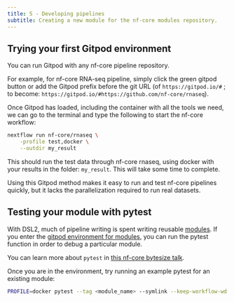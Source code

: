 ```yaml
---
title: 5 - Developing pipelines
subtitle: Creating a new module for the nf-core modules repository.
---
```


## Trying your first Gitpod environment

You can run Gitpod with any nf-core pipeline repository.

For example, for nf-core RNA-seq pipeline, simply click the green gitpod button or add the Gitpod prefix before the git URL (of `https://gitpod.io/#` ; to become: `https://gitpod.io/#https://github.com/nf-core/rnaseq`).

Once Gitpod has loaded, including the container with all the tools we need, we can go to the terminal and type the following to start the nf-core workflow:

```bash
nextflow run nf-core/rnaseq \
    -profile test,docker \
    --outdir my_result
```

This should run the test data through nf-core rnaseq, using docker with your results in the folder: `my_result`. This will take some time to complete.

Using this Gitpod method makes it easy to run and test nf-core pipelines quickly, but it lacks the parallelization required to run real datasets.

## Testing your module with pytest

With DSL2, much of pipeline writing is spent writing reusable [modules](https://nf-co.re/modules).
If you enter the [gitpod environment for modules](https://gitpod.io/#https://github.com/nf-core/modules), you can run the pytest function in order to debug a particular module.

You can learn more about `pytest` in [this nf-core bytesize talk](https://nf-co.re/events/2021/bytesize-17-pytest-workflow).

Once you are in the environment, try running an example pytest for an existing module:

```bash
PROFILE=docker pytest --tag <module_name> --symlink --keep-workflow-wd --git-aware
```

